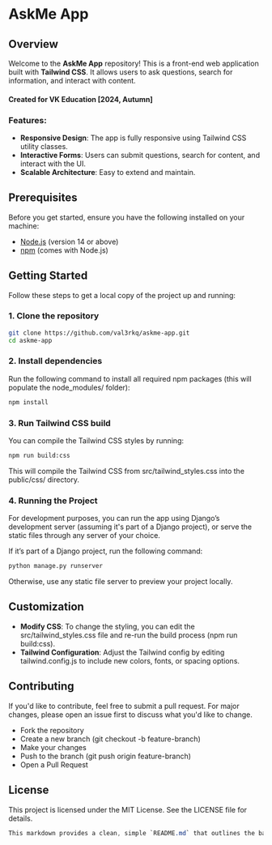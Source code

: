 # AskMe App

## Overview

Welcome to the **AskMe App** repository! This is a front-end web application built with **Tailwind CSS**. It allows users to ask questions, search for information, and interact with content.

#### Created for VK Education [2024, Autumn]

### Features:
- **Responsive Design**: The app is fully responsive using Tailwind CSS utility classes.
- **Interactive Forms**: Users can submit questions, search for content, and interact with the UI.
- **Scalable Architecture**: Easy to extend and maintain.

## Prerequisites

Before you get started, ensure you have the following installed on your machine:

- [Node.js](https://nodejs.org/en/) (version 14 or above)
- [npm](https://www.npmjs.com/) (comes with Node.js)

## Getting Started

Follow these steps to get a local copy of the project up and running:

### 1. Clone the repository

```bash
git clone https://github.com/val3rkq/askme-app.git
cd askme-app
```

### 2. Install dependencies
Run the following command to install all required npm packages (this will populate the node_modules/ folder):

```bash
npm install
```
### 3. Run Tailwind CSS build
You can compile the Tailwind CSS styles by running:

```bash
npm run build:css
```
This will compile the Tailwind CSS from src/tailwind_styles.css into the public/css/ directory.

### 4. Running the Project
For development purposes, you can run the app using Django’s development server (assuming it's part of a Django project), or serve the static files through any server of your choice.

If it’s part of a Django project, run the following command:

```bash
python manage.py runserver
```
Otherwise, use any static file server to preview your project locally.

## Customization
- **Modify CSS**: To change the styling, you can edit the src/tailwind_styles.css file and re-run the build process (npm run build:css).
- **Tailwind Configuration**: Adjust the Tailwind config by editing tailwind.config.js to include new colors, fonts, or spacing options.

## Contributing
If you'd like to contribute, feel free to submit a pull request. For major changes, please open an issue first to discuss what you'd like to change.

- Fork the repository
- Create a new branch (git checkout -b feature-branch)
- Make your changes
- Push to the branch (git push origin feature-branch)
- Open a Pull Request

## License
This project is licensed under the MIT License. See the LICENSE file for details.

```css
This markdown provides a clean, simple `README.md` that outlines the basic steps for setting up
```